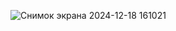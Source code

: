 ![Снимок экрана 2024-12-18 161021](https://github.com/user-attachments/assets/2af13216-402e-4c93-8ffa-ee413d19600d)
